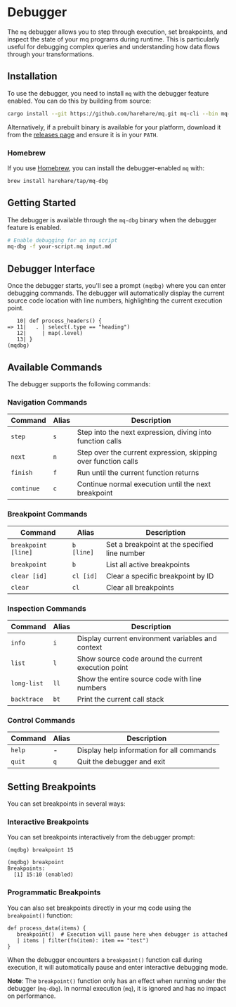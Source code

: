 # Debugger

The `mq` debugger allows you to step through execution, set breakpoints, and inspect the state of your mq programs during runtime. This is particularly useful for debugging complex queries and understanding how data flows through your transformations.

## Installation

To use the debugger, you need to install `mq` with the debugger feature enabled. You can do this by building from source:

```bash
cargo install --git https://github.com/harehare/mq.git mq-cli --bin mq-dbg
```

Alternatively, if a prebuilt binary is available for your platform, download it from the [releases page](https://github.com/harehare/mq/releases) and ensure it is in your `PATH`.

### Homebrew

If you use [Homebrew](https://brew.sh/), you can install the debugger-enabled `mq` with:

```bash
brew install harehare/tap/mq-dbg
```

## Getting Started

The debugger is available through the `mq-dbg` binary when the debugger feature is enabled.

```bash
# Enable debugging for an mq script
mq-dbg -f your-script.mq input.md
```

## Debugger Interface

Once the debugger starts, you'll see a prompt `(mqdbg)` where you can enter debugging commands. The debugger will automatically display the current source code location with line numbers, highlighting the current execution point.

```
   10| def process_headers() {
=> 11|   . | select(.type == "heading")
   12|     | map(.level)
   13| }
(mqdbg)
```

## Available Commands

The debugger supports the following commands:

### Navigation Commands

| Command    | Alias | Description                                                    |
| ---------- | ----- | -------------------------------------------------------------- |
| `step`     | `s`   | Step into the next expression, diving into function calls      |
| `next`     | `n`   | Step over the current expression, skipping over function calls |
| `finish`   | `f`   | Run until the current function returns                         |
| `continue` | `c`   | Continue normal execution until the next breakpoint            |

### Breakpoint Commands

| Command             | Alias      | Description                                   |
| ------------------- | ---------- | --------------------------------------------- |
| `breakpoint [line]` | `b [line]` | Set a breakpoint at the specified line number |
| `breakpoint`        | `b`        | List all active breakpoints                   |
| `clear [id]`        | `cl [id]`  | Clear a specific breakpoint by ID             |
| `clear`             | `cl`       | Clear all breakpoints                         |

### Inspection Commands

| Command     | Alias | Description                                         |
| ----------- | ----- | --------------------------------------------------- |
| `info`      | `i`   | Display current environment variables and context   |
| `list`      | `l`   | Show source code around the current execution point |
| `long-list` | `ll`  | Show the entire source code with line numbers       |
| `backtrace` | `bt`  | Print the current call stack                        |

### Control Commands

| Command | Alias | Description                               |
| ------- | ----- | ----------------------------------------- |
| `help`  | -     | Display help information for all commands |
| `quit`  | `q`   | Quit the debugger and exit                |

## Setting Breakpoints

You can set breakpoints in several ways:

### Interactive Breakpoints

You can set breakpoints interactively from the debugger prompt:

```
(mqdbg) breakpoint 15

(mqdbg) breakpoint
Breakpoints:
  [1] 15:10 (enabled)
```

### Programmatic Breakpoints

You can also set breakpoints directly in your mq code using the `breakpoint()` function:

```mq
def process_data(items) {
   breakpoint()  # Execution will pause here when debugger is attached
   | items | filter(fn(item): item == "test")
}
```

When the debugger encounters a `breakpoint()` function call during execution, it will automatically pause and enter interactive debugging mode.

**Note**: The `breakpoint()` function only has an effect when running under the debugger (`mq-dbg`). In normal execution (`mq`), it is ignored and has no impact on performance.
